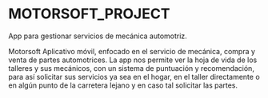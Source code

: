 # MOTORSOFT_PROJECT
App para gestionar servicios de mecánica automotriz.


Motorsoft
Aplicativo móvil, enfocado en el servicio de mecánica, compra y venta de partes automotrices.
La app nos permite ver la hoja de vida de los talleres y sus mecánicos, con un sistema de puntuación y recomendación, para así solicitar sus servicios ya sea en el hogar, en el taller directamente o en algún punto de la carretera lejano y en caso tal solicitar las partes.

